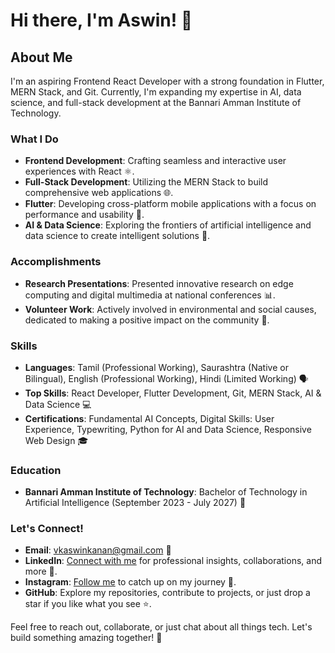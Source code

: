 # Hi there, I'm Aswin! 👋

## About Me

I'm an aspiring Frontend React Developer with a strong foundation in Flutter, MERN Stack, and Git. Currently, I'm expanding my expertise in AI, data science, and full-stack development at the Bannari Amman Institute of Technology.

### What I Do

- **Frontend Development**: Crafting seamless and interactive user experiences with React ⚛️.
- **Full-Stack Development**: Utilizing the MERN Stack to build comprehensive web applications 🌐.
- **Flutter**: Developing cross-platform mobile applications with a focus on performance and usability 📱.
- **AI & Data Science**: Exploring the frontiers of artificial intelligence and data science to create intelligent solutions 🤖.

### Accomplishments

- **Research Presentations**: Presented innovative research on edge computing and digital multimedia at national conferences 📊.
- **Volunteer Work**: Actively involved in environmental and social causes, dedicated to making a positive impact on the community 🌱.

### Skills

- **Languages**: Tamil (Professional Working), Saurashtra (Native or Bilingual), English (Professional Working), Hindi (Limited Working) 🗣️
- **Top Skills**: React Developer, Flutter Development, Git, MERN Stack, AI & Data Science 💻
- **Certifications**: Fundamental AI Concepts, Digital Skills: User Experience, Typewriting, Python for AI and Data Science, Responsive Web Design 🎓

### Education

- **Bannari Amman Institute of Technology**: Bachelor of Technology in Artificial Intelligence (September 2023 - July 2027) 🏫

### Let's Connect!

- **Email**: [vkaswinkanan@gmail.com](mailto:vkaswinkanan@gmail.com) 📧
- **LinkedIn**: [Connect with me](https://www.linkedin.com/in/vkaswin) for professional insights, collaborations, and more 🤝.
- **Instagram**: [Follow me](https://www.instagram.com/aswxn._03) to catch up on my journey 📸.
- **GitHub**: Explore my repositories, contribute to projects, or just drop a star if you like what you see ⭐.

Feel free to reach out, collaborate, or just chat about all things tech. Let's build something amazing together! 🚀
